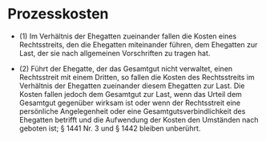 # Prozesskosten

- (1) Im Verhältnis der Ehegatten zueinander fallen die Kosten eines Rechtsstreits, den die Ehegatten miteinander führen, dem Ehegatten zur Last, der sie nach allgemeinen Vorschriften zu tragen hat.

- (2) Führt der Ehegatte, der das Gesamtgut nicht verwaltet, einen Rechtsstreit mit einem Dritten, so fallen die Kosten des Rechtsstreits im Verhältnis der Ehegatten zueinander diesem Ehegatten zur Last. Die Kosten fallen jedoch dem Gesamtgut zur Last, wenn das Urteil dem Gesamtgut gegenüber wirksam ist oder wenn der Rechtsstreit eine persönliche Angelegenheit oder eine Gesamtgutsverbindlichkeit des Ehegatten betrifft und die Aufwendung der Kosten den Umständen nach geboten ist; § 1441 Nr. 3 und § 1442 bleiben unberührt.

